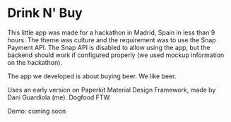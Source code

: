 # Drink N' Buy
This little app was made for a hackathon in Madrid, Spain in less than 9 hours. The theme was culture and the requirement was to use the Snap Payment API.
The Snap API is disabled to allow using the app, but the backend should work if configured properly (we used mockup information on the hackathon).

The app we developed is about buying beer. We like beer.

Uses an early version on Paperkit Material Design Framework, made by Dani Guardiola (me). Dogfood FTW.

Demo: coming soon
